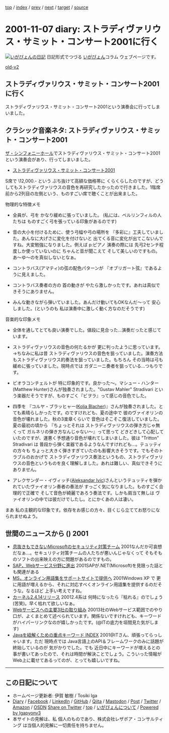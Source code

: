 [top](../index.html) 
 / [index](index.html) 
 / [prev](ig011106.html) 
 / [next](ig011108.html) 
 / [target](https://www.igapyon.jp/igapyon/diary/2001/ig011107.html) 
 / [source](https://github.com/igapyon/diary/blob/master/2001/ig011107.src.md) 

2001-11-07 diary: ストラディヴァリウス・サミット・コンサート2001に行く
=====================================================================================================
[![いがぴょんの日記](https://www.igapyon.jp/igapyon/diary/images/iga200306s.jpg "いがぴょん")](https://www.igapyon.jp/igapyon/diary/memo/memoigapyon.html) 日記形式でつづる [いがぴょん](https://www.igapyon.jp/igapyon/diary/memo/memoigapyon.html)コラム ウェブページです。

[old-v2](ig011107-orig.html)

## ストラディヴァリウス・サミット・コンサート2001に行く

ストラディヴァリウス・サミット・コンサート2001という演奏会に行ってしまいました。


## クラシック音楽ネタ: ストラディヴァリウス・サミット・コンサート2001

[ザ・シンフォニーホール](http://www.asahi.co.jp/symphony/symphony.html)でストラディヴァリウス・サミット・コンサート2001という演奏会があり、行ってしまいました。

* [ストラディヴァリウス・サミット・コンサート2001](http://www.pasona.co.jp/public/topics/stradivarius.html)

S席で \12,000.- という ぶち抜けて高額な価格帯に くらくらしたのですが、どうしてもストラディヴァリウスの音色を再研究したかったので行きました。1階席 前から2列目の左側という、ものすごい席で聴くことが出来ました。

物理的な特徴メモ

* 全員が、弓を かなり緩めに張っていました。
  (私には、ベルリンフィルの人たちは ものすごく弓を張っている印象があるのです)
  
* 音の大小を付けるために、使う弓幅や弓の場所を 『多彩に』工夫していました。あんなに大げさに変化を付けないと
  出てくる音に変化が出てこないんですね。大変勉強になりました。例えば p:ピアノ
  演奏の際には 先弓2センチ程度しか使っていないのに ちゃんと音が聞こえて そして美しいのですもの。あ～ゆ～のを真似しないとなぁ。
  
* コントラバス(アマティ)の弦の配色パターンが 『オブリガート弦』であるように見えました。
  
* コントラバス奏者の方の 首の動きが やたら激しかったです。あれは真似できそうにありません。
  
* みんな動きながら弾いていました。あんだけ動いてもOKなんだ～って 安心しました。(というのも
  私は演奏中に激しく動く方なのだそうです)

音楽的な印象メモ

* 全体を通してとても良い演奏でした。値段に見合った…演奏だったと感じています。
  
* ストラディヴァリウスの音色の何たるかが 更に判ったように思っています。
  →ちなみに私は昔 ストラディヴァリウスの音色を狙っていました。演奏方法もストラディヴァリウス的奏法を狙っていました。もちろん
  その当時は弓も緩めに張っていました。現時点では ガダニーニ奏者を狙っている…つもりです。
  
* ビオラコンチェルトが 特に印象的です。良かった～。マシュー・ハンター(Matthew
  Hunter)さんが独奏されました。"Gustav Mahler" Stradivari という楽器だそうですが、ものすごく『ビヲラ』って感じの音色でした。
  
* 四季を 『コルヤ・ブラッヒャー([Kolja Blacher](http://www.impresariat-simmenauer.de/htdocs/blacher.html))』さんが独奏されました。とても素晴らしかったです。のですけれども、夏の途中で
  彼のヴァイオリンの音色が壊れました。秋の3楽章くらいで 音色はそこそこ復活していました。夏の最初の頃から
  『ちょっとそれは ストラディヴァリウスの弾き方じゃ無くって ガルネリの弾き方なんじゃない～』って思って
  どきどきして心配していたのですが、運悪く予想通り音色が壊れてしまいました。彼は
  "Tritton" Stradivari は 普段から弾く楽器であるようなんですけれども…。テュッティの方々も
  ちょっと大きく弾きすぎていたのも影響大きそうです。でもそのトラブルのおかげで
  ストラディヴァリウス奏法というもの、ストラディヴァリウスの音色というものを良く理解しました。あれは難しい、真似できそうにありません。
  
* アレクサンダー・イヴィッチ([Aleksandar Ivic](http://www.scharounensemble.de/Anlagen/members/SaschaE.htm))さんというテュッティを弾かれていたヴァイオリン奏者の奏法が すっごく気になりました。ものすごく合理的で正確で
  そして音色が綺麗であろう奏法です。しかも肩当て無しは ヴァイオリンの中では彼だけでしたし。とにかくあの人は凄い。

まあ 私の主観的な印象です。依存をお感じの方々、目くじら立ててお怒りになられませぬよう。

## 世間のニュースから () 2001

* [息抜きもできないMicrosoftのセキュリティ対策チーム](http://www.zdnet.co.jp/news/0111/07/b_1106_15.html)  2001なんだか可哀想だなぁ…。セキュリティ対策チームの人たちが悪いんじゃなくって そもそものソフトの出来映えの方に問題があるのですもの。
* [SAP，Webサービス分野に進出](http://www.zdnet.co.jp/news/0111/07/b_1106_07.html)  2001SAPが.NET(Microsoft)を見限った話とも関連がある
* [MS，オンライン用語集をサポートサイトで提供へ](http://www.zdnet.co.jp/news/bursts/0111/07/ms.html)  2001Windows XP で 更に用語が増えるから、それに対応すべくオンライン用語集を提供するのだそうな。なるほど 上手い考えですね。
* [カーネル2.4.14リリース](http://linux.ascii24.com/linux/news/today/2001/11/06/631049-000.html)  20012.4系は 何時になったら『枯れる』のでしょう (苦笑)。早く枯れて欲しいなぁ。
* [Webサービスへの主要3社の取り組み](http://www.atmarkit.co.jp/fdotnet/insiderseye/20011106wsover01/wsover01_01.html)  20013社のWebサービス範囲でのやり口が、よくまとめて述べられています。関係ないですけれども、キーワードがハイパーリンクなのが嬉しかったです。(@ITの底力を垣間見た気がします)
* [Javaを紐解くための重点キーワード INDEX](http://www.atmarkit.co.jp/fjava/keyword/index/index.html)  2001@ITさん、頑張ってらっしゃいます。ただ 現時点では Java言語上のAPI＆フレームワークのみに話題が終始しているのが 気がかりでした。でも 近日中にキーワードが増えるとの事が書いてあったので、それは時間が解決ことでしょう。こういった情報がWeb上に載せてあるってのが、とっても嬉しいですね。


----------------------------------------------------------------------------------------------------

## この日記について

* ホームページ更新者: 伊賀 敏樹 / Tosiki Iga
* [Diary](https://www.igapyon.jp/igapyon/diary/) / [Facebook](https://www.facebook.com/igapyon) / [LinkedIn](https://www.linkedin.com/in/toshikiiga) / [GitHub](https://github.com/igapyon) / [Qiita](https://qiita.com/igapyon) / [Mastodon](https://social.vivaldi.net/@igapyon) / [Post](https://post.news/igapyon) / [Twitter](https://twitter.com/ToshikiIga) / [Amazon](https://www.amazon.co.jp/%E4%BC%8A%E8%B3%80-%E6%95%8F%E6%A8%B9/e/B004LTQWCQ) / [OSDN](https://ja.osdn.net/users/iga/)
[Share on Twitter](https://twitter.com/intent/tweet?hashtags=igapyon%2Cdiary%2C%E3%81%84%E3%81%8C%E3%81%B4%E3%82%87%E3%82%93&text=%E3%82%B9%E3%83%88%E3%83%A9%E3%83%87%E3%82%A3%E3%83%B4%E3%82%A1%E3%83%AA%E3%82%A6%E3%82%B9%E3%83%BB%E3%82%B5%E3%83%9F%E3%83%83%E3%83%88%E3%83%BB%E3%82%B3%E3%83%B3%E3%82%B5%E3%83%BC%E3%83%882001%E3%81%AB%E8%A1%8C%E3%81%8F&url=https%3A%2F%2Fwww.igapyon.jp%2Figapyon%2Fdiary%2F2001%2Fig011107.html) / [top](../index.html) / [いがぴょんについて](https://www.igapyon.jp/igapyon/diary/memo/memoigapyon.html) / [Powered by Igapyonv3](https://github.com/igapyon/igapyonv3)
* 本サイトの見解は、私 個人のものであり、株式会社レザボア・コンサルティング は当個人的見解に一切責任を持ちません。 
